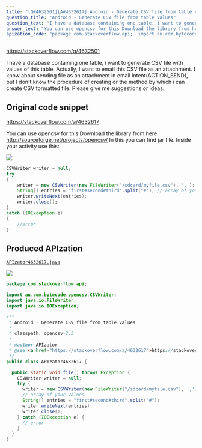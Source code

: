 ```yaml
---
title: "[Q#4632501][A#4632617] Android - Generate CSV file from table values"
question_title: "Android - Generate CSV file from table values"
question_text: "I have a database containing one table, i want to generate CSV file with values of this table. Actually, I want to email this CSV file as an attachment. I know about sending file as an attachment in email intent(ACTION_SEND), but I don't know the procedure of creating or the method by which i can create CSV formatted file. Please give me suggestions or ideas."
answer_text: "You can use opencsv for this Download the library from here: http://sourceforge.net/projects/opencsv/ In this you can find jar file. Inside your activity use this:"
apization_code: "package com.stackoverflow.api;  import au.com.bytecode.opencsv.CSVWriter; import java.io.FileWriter; import java.io.IOException;  /**  * Android - Generate CSV file from table values  *  * classpath: opencsv-2.3  *  * @author APIzator  * @see <a href=\"https://stackoverflow.com/a/4632617\">https://stackoverflow.com/a/4632617</a>  */ public class APIzator4632617 {    public static void file() throws Exception {     CSVWriter writer = null;     try {       writer = new CSVWriter(new FileWriter(\"/sdcard/myfile.csv\"), ',');       // array of your values       String[] entries = \"first#second#third\".split(\"#\");       writer.writeNext(entries);       writer.close();     } catch (IOException e) {       // error     }   } }"
---
```


https://stackoverflow.com/q/4632501

I have a database containing one table, i want to generate CSV file with values of this table.
Actually, I want to email this CSV file as an attachment. I know about sending file as an attachment in email intent(ACTION_SEND), but I don&#x27;t know the procedure of creating or the method by which i can create CSV formatted file.
Please give me suggestions or ideas.



## Original code snippet

https://stackoverflow.com/a/4632617

You can use opencsv for this
Download the library from here:
http://sourceforge.net/projects/opencsv/
In this you can find jar file.
Inside your activity use this:

<div class="code-logo"><img src="/stackoverflow.png" /></div>

```java
CSVWriter writer = null;
try 
{
    writer = new CSVWriter(new FileWriter("/sdcard/myfile.csv"), ',');
    String[] entries = "first#second#third".split("#"); // array of your values
    writer.writeNext(entries);  
    writer.close();
} 
catch (IOException e)
{
    //error
}
```

## Produced APIzation

[`APIzator4632617.java`](https://github.com/pasqualesalza/apization-temp-data/raw/master/search/APIzator4632617.java)

<div class="code-logo"><img src="/apizator.png" /></div>

```java
package com.stackoverflow.api;

import au.com.bytecode.opencsv.CSVWriter;
import java.io.FileWriter;
import java.io.IOException;

/**
 * Android - Generate CSV file from table values
 *
 * classpath: opencsv-2.3
 *
 * @author APIzator
 * @see <a href="https://stackoverflow.com/a/4632617">https://stackoverflow.com/a/4632617</a>
 */
public class APIzator4632617 {

  public static void file() throws Exception {
    CSVWriter writer = null;
    try {
      writer = new CSVWriter(new FileWriter("/sdcard/myfile.csv"), ',');
      // array of your values
      String[] entries = "first#second#third".split("#");
      writer.writeNext(entries);
      writer.close();
    } catch (IOException e) {
      // error
    }
  }
}

```